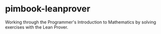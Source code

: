 # pimbook-leanprover
Working through the Programmer's Introduction to Mathematics by solving exercises with the Lean Prover.
